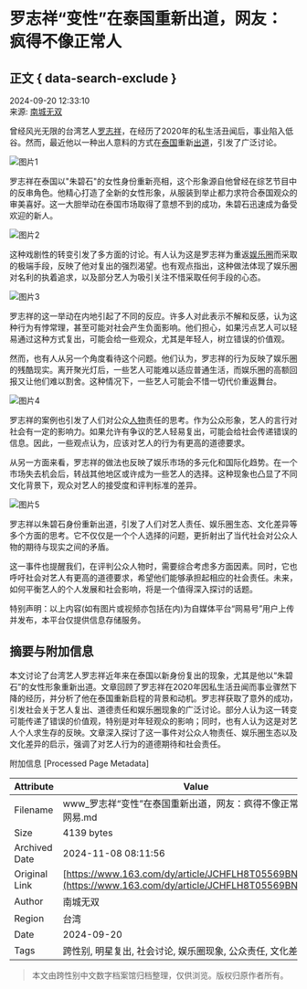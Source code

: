 # 罗志祥“变性”在泰国重新出道，网友：疯得不像正常人

## 正文 { data-search-exclude }


2024-09-20 12:33:10  
来源: [南城无双](https://www.163.com/dy/media/T1725948258424.html)  

曾经风光无限的台湾艺人[罗志祥](https://ent.163.com/keywords/7/5/7f575fd77965/1.html)，在经历了2020年的私生活丑闻后，事业陷入低谷。然而，最近他以一种出人意料的方式在[泰国](https://ent.163.com/keywords/6/f/6cf056fd/1.html)重新[出道](https://ent.163.com/keywords/5/f/51fa9053/1.html)，引发了广泛讨论。

![图片1](https://nimg.ws.126.net/?url=http%3A%2F%2Fdingyue.ws.126.net%2F2024%2F0920%2Fda9578c5j00sk3exc0013d000hs00cjg.jpg&thumbnail=660x2147483647&quality=80&type=jpg)

罗志祥在泰国以"朱碧石"的女性身份重新亮相，这个形象源自他曾经在综艺节目中的反串角色。他精心打造了全新的女性形象，从服装到举止都力求符合泰国观众的审美喜好。这一大胆举动在泰国市场取得了意想不到的成功，朱碧石迅速成为备受欢迎的新人。

![图片2](https://nimg.ws.126.net/?url=http%3A%2F%2Fdingyue.ws.126.net%2F2024%2F0920%2F8457de67j00sk3exc0016d000hs00alg.jpg&thumbnail=660x2147483647&quality=80&type=jpg)

这种戏剧性的转变引发了多方面的讨论。有人认为这是罗志祥为重返[娱乐圈](https://ent.163.com/keywords/5/3/5a314e505708/1.html)而采取的极端手段，反映了他对复出的强烈渴望。也有观点指出，这种做法体现了娱乐圈对名利的执着追求，以及部分艺人为吸引关注不惜采取任何手段的心态。

![图片3](https://nimg.ws.126.net/?url=http%3A%2F%2Fdingyue.ws.126.net%2F2024%2F0920%2F7c6dd4b9j00sk3exc001fd000hs00gvg.jpg&thumbnail=660x2147483647&quality=80&type=jpg)

罗志祥的这一举动在内地引起了不同的反应。许多人对此表示不解和反感，认为这种行为有悖常理，甚至可能对社会产生负面影响。他们担心，如果污点艺人可以轻易通过这种方式复出，可能会给一些观众，尤其是年轻人，树立错误的价值观。

然而，也有人从另一个角度看待这个问题。他们认为，罗志祥的行为反映了娱乐圈的残酷现实。离开聚光灯后，一些艺人可能难以适应普通生活，而娱乐圈的高额回报又让他们难以割舍。这种情况下，一些艺人可能会不惜一切代价重返舞台。

![图片4](https://nimg.ws.126.net/?url=http%3A%2F%2Fdingyue.ws.126.net%2F2024%2F0920%2Fb07c8f58j00sk3exc001jd000hs00b6g.jpg&thumbnail=660x2147483647&quality=80&type=jpg)

罗志祥的案例也引发了人们对公众[人物](https://ent.163.com/keywords/4/b/4eba7269/1.html)责任的思考。作为公众形象，艺人的言行对社会有一定的影响力。如果允许有争议的艺人轻易复出，可能会给社会传递错误的信息。因此，一些观点认为，应该对艺人的行为有更高的道德要求。

从另一方面来看，罗志祥的做法也反映了娱乐市场的多元化和国际化趋势。在一个市场失去机会后，转战其他地区或许成为一些艺人的选择。这种现象也凸显了不同文化背景下，观众对艺人的接受度和评判标准的差异。

![图片5](https://nimg.ws.126.net/?url=http%3A%2F%2Fdingyue.ws.126.net%2F2024%2F0920%2Fa07d324aj00sk3exc0012d000hs008ug.jpg&thumbnail=660x2147483647&quality=80&type=jpg)

罗志祥以朱碧石身份重新出道，引发了人们对艺人责任、娱乐圈生态、文化差异等多个方面的思考。它不仅仅是一个个人选择的问题，更折射出了当代社会对公众人物的期待与现实之间的矛盾。

这一事件也提醒我们，在评判公众人物时，需要综合考虑多方面因素。同时，它也呼吁社会对艺人有更高的道德要求，希望他们能够承担起相应的社会责任。未来，如何平衡艺人的个人发展和社会影响，将是一个值得深入探讨的话题。

特别声明：以上内容(如有图片或视频亦包括在内)为自媒体平台“网易号”用户上传并发布，本平台仅提供信息存储服务。

## 摘要与附加信息

<!-- tcd_abstract -->
本文讨论了台湾艺人罗志祥近年来在泰国以新身份复出的现象，尤其是他以“朱碧石”的女性形象重新出道。文章回顾了罗志祥在2020年因私生活丑闻而事业骤然下降的经历，并分析了他在泰国重新启程的背景和动机。罗志祥获取了意外的成功，引发社会关于艺人复出、道德责任和娱乐圈现象的广泛讨论。部分人认为这一转变可能传递了错误的价值观，特别是对年轻观众的影响；同时，也有人认为这是对艺人个人求生存的反映。文章深入探讨了这一事件对公众人物责任、娱乐圈生态以及文化差异的启示，强调了对艺人行为的道德期待和社会责任。
<!-- tcd_abstract_end -->

附加信息 [Processed Page Metadata]

| Attribute       | Value                                  |
|-----------------|----------------------------------------|
| Filename        | www_罗志祥“变性”在泰国重新出道，网友：疯得不像正常人_-_网易.md                             |
| Size            | 4139 bytes                           |
| Archived Date   | 2024-11-08 08:11:56                             |
| Original Link   | [https://www.163.com/dy/article/JCHFLH8T05569BNG.html](https://www.163.com/dy/article/JCHFLH8T05569BNG.html)                       |
| Author          | 南城无双                               |
| Region          | 台湾                               |
| Date            | 2024-09-20                                 |
| Tags            | 跨性别, 明星复出, 社会讨论, 娱乐圈现象, 公众责任, 文化差异                                 |
>
> 本文由跨性别中文数字档案馆归档整理，仅供浏览。版权归原作者所有。
>